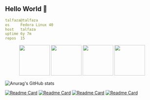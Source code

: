 ## Hello World 👋

```yaml
talfaza@talfaza
os     Fedora Linux 40
host   talfaza
uptime 6y 7m
repos  15                    
```
<div style="text-align:center;">
    <img src="https://github.com/user-attachments/assets/b9dca098-382e-4885-a2b1-3e0452bf2a80" width="100" height="100">
    <img src="https://github.com/user-attachments/assets/be4df88b-105f-4a53-bde6-751a4d2c0e5b" width="100" height="100">
    <img src="https://github.com/user-attachments/assets/a9366dc0-8053-4244-89e1-19fa41d57e5b" width="100" height="100">
    <img src="https://github.com/user-attachments/assets/c527aed1-fda1-4869-bb04-27c30be20893" width="100" height="100">
    
</div>

![Anurag's GitHub stats](https://github-readme-stats.vercel.app/api?username=talfaza&show_icons=true&theme=github_dark&include_all_commits=true)


[![Readme Card](https://github-readme-stats.vercel.app/api/pin/?username=Talfaza&repo=dotfiles&theme=github_dark)](https://github.com/Talfaza/dotfiles)
[![Readme Card](https://github-readme-stats.vercel.app/api/pin/?username=Talfaza&repo=BridgeHub&theme=github_dark)](https://github.com/Talfaza/BridgeHub)
[![Readme Card](https://github-readme-stats.vercel.app/api/pin/?username=Talfaza&repo=Face-Smart&theme=github_dark)](https://github.com/Talfaza/Face-Smart)
[![Readme Card](https://github-readme-stats.vercel.app/api/pin/?username=Talfaza&repo=Web-Based-Windows-File-Manager&theme=github_dark)](https://github.com/Talfaza/Web-Based-Windows-File-Manager)
